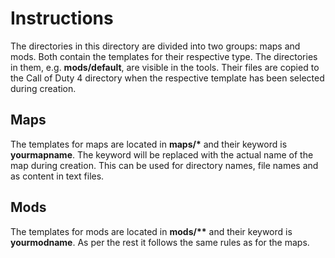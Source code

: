 ﻿# Instructions
The directories in this directory are divided into two groups: maps and mods. Both contain the templates for their respective type. The directories in them, e.g. __mods/default__, are visible in the tools. Their files are copied to the Call of Duty 4 directory when the respective template has been selected during creation.

## Maps
The templates for maps are located in __maps/*__ and their keyword is __yourmapname__. The keyword will be replaced with the actual name of the map during creation. This can be used for directory names, file names and as content in text files.

## Mods
The templates for mods are located in __mods/**__ and their keyword is __yourmodname__. As per the rest it follows the same rules as for the maps.
